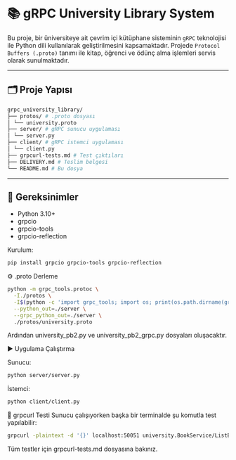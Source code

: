 # 📚 gRPC University Library System

Bu proje, bir üniversiteye ait çevrim içi kütüphane sisteminin `gRPC` teknolojisi ile Python dili kullanılarak geliştirilmesini kapsamaktadır. Projede `Protocol Buffers (.proto)` tanımı ile kitap, öğrenci ve ödünç alma işlemleri servis olarak sunulmaktadır.

---

## 🗂️ Proje Yapısı

```bash
grpc_university_library/
├── protos/ # .proto dosyası
│ └── university.proto
├── server/ # gRPC sunucu uygulaması
│ └── server.py
├── client/ # gRPC istemci uygulaması
│ └── client.py
├── grpcurl-tests.md # Test çıktıları
├── DELIVERY.md # Teslim belgesi
└── README.md # Bu dosya
```

---

## 🔧 Gereksinimler

- Python 3.10+  
- grpcio  
- grpcio-tools  
- grpcio-reflection

Kurulum:

```bash
pip install grpcio grpcio-tools grpcio-reflection
```
⚙️ .proto Derleme

```bash
python -m grpc_tools.protoc \
  -I./protos \
  -I$(python -c 'import grpc_tools; import os; print(os.path.dirname(grpc_tools.__file__) + "/_proto")') \
  --python_out=./server \
  --grpc_python_out=./server \
  ./protos/university.proto
```

Ardından university_pb2.py ve university_pb2_grpc.py dosyaları oluşacaktır.

▶️ Uygulama Çalıştırma

Sunucu:
```bash
python server/server.py
```
İstemci:
```bash
python client/client.py
```

🧪 grpcurl Testi
Sunucu çalışıyorken başka bir terminalde şu komutla test yapılabilir:
```bash
grpcurl -plaintext -d '{}' localhost:50051 university.BookService/ListBooks
```
Tüm testler için grpcurl-tests.md dosyasına bakınız.

